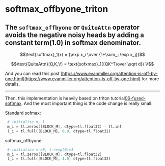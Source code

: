 # softmax_offbyone_triton
## The `softmax_offbyone` or `QuiteAttn` operator avoids the negative noisy heads by adding a constant term(1.0) in softmax denominator.

$$\text{softmax}_1(x) = {\exp x_i \over {1+\sum_j \exp x_j}}$$

$$\text{QuiteAttn}(Q,K,V) = \text{sofxmax}_1({QK^T\over \sqrt d}) V$$

And you can read this post [https://www.evanmiller.org/attention-is-off-by-one.html](https://www.evanmiller.org/attention-is-off-by-one.html) for more details.

------



Then, this implementation is heavily based on triton tutorial[06-fused-softmax](https://triton-lang.org/main/getting-started/tutorials/06-fused-attention.html).
And the most important thing is the code change is really small:

Standard sofmax:

```python
 # initialize m, l
 m_i = tl.zeros([BLOCK_M], dtype=tl.float32) - tl.inf
 l_i = tl.full([BLOCK_M], 0.0, dtype=tl.float32)
```

softmax_offbyone:

```python
 # initialize m->0, l->exp(0)=1
 m_i = tl.zeros([BLOCK_M], dtype=tl.float32)
 l_i = tl.full([BLOCK_M], 1.0, dtype=tl.float32)
```



